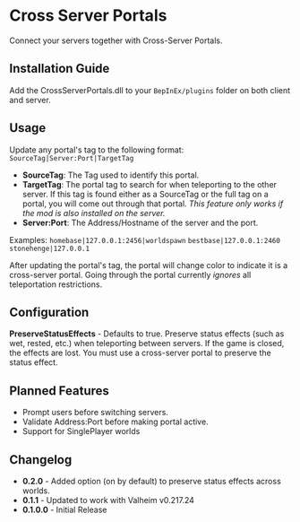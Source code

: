 # Cross Server Portals
Connect your servers together with Cross-Server Portals.

## Installation Guide
Add the CrossServerPortals.dll to your `BepInEx/plugins` folder on both client and server.

## Usage
Update any portal's tag to the following format: `SourceTag|Server:Port|TargetTag`

 - **SourceTag**: The Tag used to identify this portal.
 - **TargetTag**: The portal tag to search for when teleporting to the other server. If this tag is found either as a SourceTag or the full tag on a portal, you will come out through that portal. *This feature only works if the mod is also installed on the server.*
 - **Server:Port**: The Address/Hostname of the server and the port.

 Examples:
 `homebase|127.0.0.1:2456|worldspawn`
 `bestbase|127.0.0.1:2460`
 `stonehenge|127.0.0.1`

 After updating the portal's tag, the portal will change color to indicate it is a cross-server portal. Going through the portal currently *ignores* all teleportation restrictions.

## Configuration
**PreserveStatusEffects** - Defaults to true. Preserve status effects (such as wet, rested, etc.) when teleporting between servers. If the game is closed, the effects are lost. You must use a cross-server portal to preserve the status effect.

## Planned Features
 - Prompt users before switching servers.
 - Validate Address:Port before making portal active.
 - Support for SinglePlayer worlds

## Changelog
 - **0.2.0** - Added option (on by default) to preserve status effects across worlds.
 - **0.1.1** - Updated to work with Valheim v0.217.24
 - **0.1.0.0** - Initial Release


